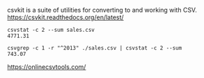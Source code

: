 csvkit is a suite of utilities for converting to and working with CSV.
https://csvkit.readthedocs.org/en/latest/

    csvstat -c 2 --sum sales.csv
    4771.31

    csvgrep -c 1 -r "^2013" ./sales.csv | csvstat -c 2 --sum
    743.07


https://onlinecsvtools.com/
